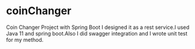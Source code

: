 # coinChanger
Coin Changer Project with Spring Boot
I designed it as a rest service.I used Java 11 and spring boot.Also I did swagger integration and I wrote unit test for my method.
